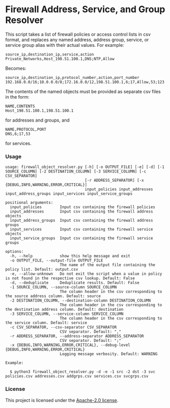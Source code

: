 # Firewall Address, Service, and Group Resolver

This script takes a list of firewall policies or access control lists in csv format, and replaces any named address, address group, service, or service group alias with their actual values. For example:

```
source_ip,destination_ip,service,action
Private_Networks,Host_198.51.100.1,DNS;NTP,Allow
```

Becomes:

```
source_ip,destination_ip,protocol_number,action,port_number
192.168.0.0/16;10.0.0.0/8;172.16.0.0/12,198.51.100.1,6;17,Allow,53;123
```

The contents of the named objects must be provided as separate csv files in the form:

```
NAME,CONTENTS
Host_198.51.100.1,198.51.100.1
```

for addresses and groups, and

```
NAME,PROTOCOL,PORT
DNS,6;17,53
```

for services.


### Usage

```
usage: firewall_object_resolver.py [-h] [-o OUTPUT_FILE] [-e] [-d] [-1 SOURCE_COLUMN] [-2 DESTINATION_COLUMN] [-3 SERVICE_COLUMN] [-c CSV_SEPARATOR]
                                   [-r ADDRESS_SEPARATOR] [-x {DEBUG,INFO,WARNING,ERROR,CRITICAL}]
                                   input_policies input_addresses input_address_groups input_services input_service_groups

positional arguments:
  input_policies        Input csv containing the firewall policies
  input_addresses       Input csv containing the firewall address objects
  input_address_groups  Input csv containing the firewall address groups
  input_services        Input csv containing the firewall service objects
  input_service_groups  Input csv containing the firewall service groups

options:
  -h, --help            show this help message and exit
  -o OUTPUT_FILE, --output-file OUTPUT_FILE
                        The name of the output file containing the policy list. Default: output.csv
  -e, --allow-unknown   Do not exit the script when a value in policy is not found in the respective csv lookup. Default: False
  -d, --deduplicate     Deduplicate results. Default: False
  -1 SOURCE_COLUMN, --source-column SOURCE_COLUMN
                        The column header in the csv corresponding to the source address column. Default: source
  -2 DESTINATION_COLUMN, --destination-column DESTINATION_COLUMN
                        The column header in the csv corresponding to the destination address column. Default: destination
  -3 SERVICE_COLUMN, --service-column SERVICE_COLUMN
                        The column header in the csv corresponding to the service column. Default: service
  -c CSV_SEPARATOR, --csv-separator CSV_SEPARATOR
                        CSV separator. Default: ","
  -r ADDRESS_SEPARATOR, --address-separator ADDRESS_SEPARATOR
                        CSV separator. Default: ";"
  -x {DEBUG,INFO,WARNING,ERROR,CRITICAL}, --debug-level {DEBUG,INFO,WARNING,ERROR,CRITICAL}
                        Logging message verbosity. Default: WARNING
```
```
Example:

  $ python3 firewall_object_resolver.py -d -e -1 src -2 dst -3 svc policies.csv addresses.csv addgrps.csv services.csv svcgrps.csv
```

### License

This project is licensed under the [Apache-2.0 license](LICENSE).
